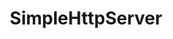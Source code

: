 ---
title: SimpleHttpServer
description: SimpleHttpServer is a Java library used to extend the basic features of the Java sun Http Server.
---